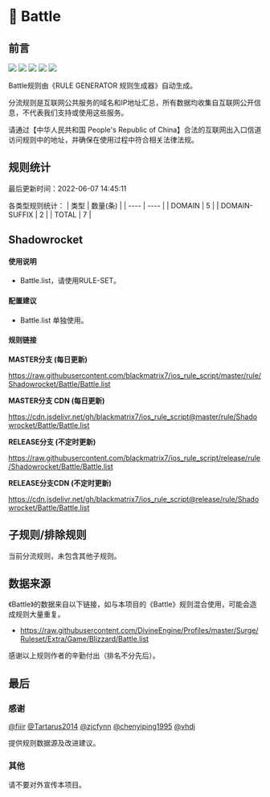 # 🧸 Battle

## 前言

![](https://shields.io/badge/-移除重复规则-ff69b4) ![](https://shields.io/badge/-DOMAIN与DOMAIN--SUFFIX合并-green) ![](https://shields.io/badge/-DOMAIN--SUFFIX间合并-critical) ![](https://shields.io/badge/-DOMAIN--SUFFIX与DOMAIN--KEYWORD合并-blue) ![](https://shields.io/badge/-IP--CIDR(6)合并-blueviolet) 

Battle规则由《RULE GENERATOR 规则生成器》自动生成。

分流规则是互联网公共服务的域名和IP地址汇总，所有数据均收集自互联网公开信息，不代表我们支持或使用这些服务。

请通过【中华人民共和国 People's Republic of China】合法的互联网出入口信道访问规则中的地址，并确保在使用过程中符合相关法律法规。

## 规则统计

最后更新时间：2022-06-07 14:45:11

各类型规则统计：
| 类型 | 数量(条)  | 
| ---- | ----  |
| DOMAIN | 5  | 
| DOMAIN-SUFFIX | 2  | 
| TOTAL | 7  | 


## Shadowrocket 

#### 使用说明
- Battle.list，请使用RULE-SET。

#### 配置建议
- Battle.list 单独使用。

#### 规则链接
**MASTER分支 (每日更新)**

https://raw.githubusercontent.com/blackmatrix7/ios_rule_script/master/rule/Shadowrocket/Battle/Battle.list

**MASTER分支 CDN (每日更新)**

https://cdn.jsdelivr.net/gh/blackmatrix7/ios_rule_script@master/rule/Shadowrocket/Battle/Battle.list

**RELEASE分支 (不定时更新)**

https://raw.githubusercontent.com/blackmatrix7/ios_rule_script/release/rule/Shadowrocket/Battle/Battle.list

**RELEASE分支CDN (不定时更新)**

https://cdn.jsdelivr.net/gh/blackmatrix7/ios_rule_script@release/rule/Shadowrocket/Battle/Battle.list

## 子规则/排除规则


当前分流规则，未包含其他子规则。

## 数据来源

《Battle》的数据来自以下链接，如与本项目的《Battle》规则混合使用，可能会造成规则大量重复。

- https://raw.githubusercontent.com/DivineEngine/Profiles/master/Surge/Ruleset/Extra/Game/Blizzard/Battle.list


感谢以上规则作者的辛勤付出（排名不分先后）。

## 最后

### 感谢

[@fiiir](https://github.com/fiiir) [@Tartarus2014](https://github.com/Tartarus2014) [@zjcfynn](https://github.com/zjcfynn) [@chenyiping1995](https://github.com/chenyiping1995) [@vhdj](https://github.com/vhdj)

提供规则数据源及改进建议。

### 其他

请不要对外宣传本项目。